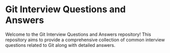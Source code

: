 # Git Interview Questions and Answers
Welcome to the Git Interview Questions and Answers repository! This repository aims to provide a comprehensive collection of common interview questions related to Git along with detailed answers.
